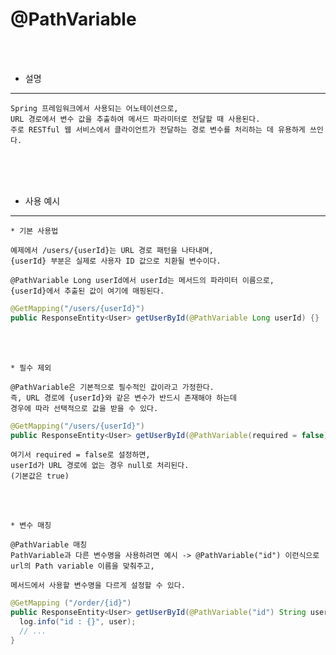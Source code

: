 # @PathVariable

<br /><br />

* 설명
---

```
Spring 프레임워크에서 사용되는 어노테이션으로,
URL 경로에서 변수 값을 추출하여 메서드 파라미터로 전달할 때 사용된다.
주로 RESTful 웹 서비스에서 클라이언트가 전달하는 경로 변수를 처리하는 데 유용하게 쓰인다.
```

<br /><br /><br />

* 사용 예시
---

```
* 기본 사용법

예제에서 /users/{userId}는 URL 경로 패턴을 나타내며,
{userId} 부분은 실제로 사용자 ID 값으로 치환될 변수이다.

@PathVariable Long userId에서 userId는 메서드의 파라미터 이름으로,
{userId}에서 추출된 값이 여기에 매핑된다.
```

```java
@GetMapping("/users/{userId}")
public ResponseEntity<User> getUserById(@PathVariable Long userId) {}
```

<br /><br />

```
* 필수 제외 

@PathVariable은 기본적으로 필수적인 값이라고 가정한다.
즉, URL 경로에 {userId}와 같은 변수가 반드시 존재해야 하는데
경우에 따라 선택적으로 값을 받을 수 있다.
```

```java
@GetMapping("/users/{userId}")
public ResponseEntity<User> getUserById(@PathVariable(required = false) Long userId) {}
```

```
여기서 required = false로 설정하면,
userId가 URL 경로에 없는 경우 null로 처리된다.
(기본값은 true)
```

<br /><br />

```
* 변수 매칭

@PathVariable 매칭
PathVariable과 다른 변수명을 사용하려면 예시 -> @PathVariable("id") 이런식으로 url의 Path variable 이름을 맞춰주고,

메서드에서 사용할 변수명을 다르게 설정할 수 있다.
```

```java
@GetMapping ("/order/{id}")
public ResponseEntity<User> getUserById(@PathVariable("id") String user){
  log.info("id : {}", user);
  // ...   
}
```
